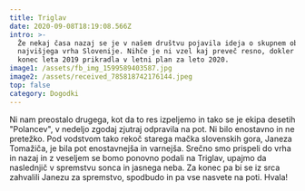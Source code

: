 ```yaml
---
title: Triglav
date: 2020-09-08T18:19:08.566Z
intro: >-
  Že nekaj časa nazaj se je v našem društvu pojavila ideja o skupnem obisku
  najvišjega vrha Slovenije. Nihče je ni vzel kaj preveč resno, dokler se ni
  konec leta 2019 prikradla v letni plan za leto 2020. 
image1: /assets/fb_img_1599589403587.jpg
image2: /assets/received_785818742176144.jpeg
top: false
category: Dogodki
---
```

Ni nam preostalo drugega, kot da to res izpeljemo in tako se je ekipa desetih "Polancev", v nedeljo zgodaj zjutraj odpravila na pot. Ni bilo enostavno in ne pretežko. Pod vodstvom tako rekoč starega mačka slovenskih gora, Janeza Tomažiča, je bila pot enostavnejša in varnejša. Srečno smo prispeli do vrha in nazaj in z veseljem se bomo ponovno podali na Triglav, upajmo da naslednjič v spremstvu sonca in jasnega neba. Za konec pa bi se iz srca zahvalili Janezu za spremstvo, spodbudo in pa vse nasvete na poti. Hvala!
